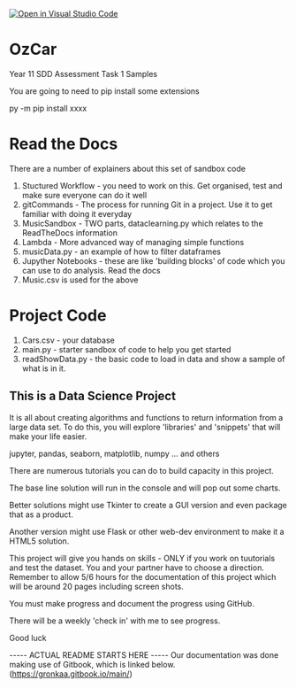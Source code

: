 [![Open in Visual Studio Code](https://classroom.github.com/assets/open-in-vscode-c66648af7eb3fe8bc4f294546bfd86ef473780cde1dea487d3c4ff354943c9ae.svg)](https://classroom.github.com/online_ide?assignment_repo_id=10246259&assignment_repo_type=AssignmentRepo)
# OzCar
Year 11 SDD Assessment Task 1 Samples

You are going to need to pip install some extensions

py -m pip install xxxx

# Read the Docs
There are a number of explainers about this set of sandbox code

1. Stuctured Workflow - you need to work on this. Get organised, test and make sure everyone can do it well
2. gitCommands - The process for running Git in a project. Use it to get familiar with doing it everyday
3. MusicSandbox - TWO parts, dataclearning.py which relates to the ReadTheDocs information
4. Lambda - More advanced way of managing simple functions
5. musicData.py - an example of how to filter dataframes
6. Jupyther Notebooks - these are like 'building blocks' of code which you can use to do analysis. Read the docs
7. Music.csv is used for the above

# Project Code
1. Cars.csv - your database
2. main.py - starter sandbox of code to help you get started
3. readShowData.py - the basic code to load in data and show a sample of what is in it.


## This is a Data Science Project
It is all about creating algorithms and functions to return information
from a large data set. To do this, you will explore 'libraries' and 'snippets'
that will make your life easier.

jupyter, pandas, seaborn, matplotlib, numpy ... and others

There are numerous tutorials you can do to build capacity in this project.

The base line solution will run in the console and will pop out some charts.

Better solutions might use Tkinter to create a GUI version and even package that as a product.

Another version might use Flask or other web-dev environment to make it a HTML5 solution.

This project will give you hands on skills - ONLY if you work on tuutorials and test the dataset. You and your partner have to choose a direction. Remember to allow 5/6 hours for the documentation of this project which will be around 20 pages including screen shots.

You must make progress and document the progress using GitHub.

There will be a weekly 'check in' with me to see progress.

Good luck

----- ACTUAL README STARTS HERE -----
Our documentation was done making use of Gitbook, which is linked below.
(https://gronkaa.gitbook.io/main/)
